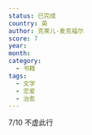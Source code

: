 ```yaml
---
status: 已完成
country: 英
author: 克莱儿·麦克福尔
score: 7
year:
month:
category:
  - 书籍
tags:
  - 文学
  - 恋爱
  - 治愈
---
```

7/10 不虚此行

